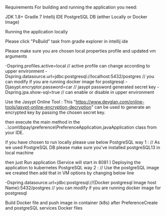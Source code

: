 Requirements
For building and running the application you need:

JDK 1.8+
Gradle 7
Intellij IDE
PostgreSQL DB (either Locally or Docker Image)

Running the application locally

Please click "PsBuild" task from gradle explorer in intellij ide

Please make sure you are chosen local properties profile and updated vm arguments

-Dspring.profiles.active=local  // active profile can change according to upper environment
-Dspring.datasource.url=jdbc:postgresql://localhost:5432/postgres  // you can modify if you are running docker image for postgresql
-Djasypt.encryptor.password=car  // jasypt password generated secret key
-Dspring.jpa.show-sql=true // can enable or disable in upper environment

Use the Jasypt Online Tool :
This "https://www.devglan.com/online-tools/jasypt-online-encryption-decryption" can be used to generate an encrypted key by passing the chosen secret key.

then execute the main method in the ..\com\tbpay\preference\PreferenceApplication.javaApplication class from your IDE.

if you have chosen to run locally please use below PostgreSQL way 1 :
// As we used PostgreSQL DB please make sure you've installed postgreSQL13 in local machine

then just Run application (Service will start in 8081 )
Deploying the application to kubernetes
PostgreSQL way 2 :
// Use the postgreSQL image we created then add that in VM options by changing below line 

-Dspring.datasource.url=jdbc:postgresql://{Docker postgresql Image host Name}:5432/postgres  // you can modify if you are running docker image for postgresql

Build Docker file and push image in container (k8s) after PreferenceCreate and postgreSQL services Docker files



